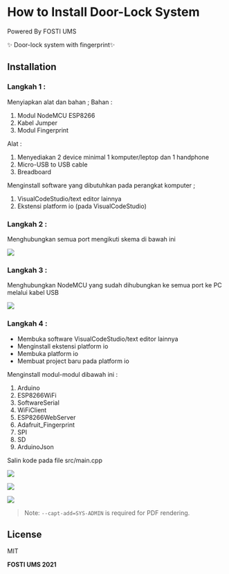 # How to Install Door-Lock System

Powered By FOSTI UMS

✨ Door-lock system with fingerprint✨  

## Installation
### Langkah 1 :
Menyiapkan alat dan bahan ;
Bahan :
1. Modul NodeMCU ESP8266 
2. Kabel Jumper
3. Modul Fingerprint

Alat :
1. Menyediakan 2 device minimal 1 komputer/leptop dan 1 handphone
2. Micro-USB to USB cable
3. Breadboard

Menginstall software yang dibutuhkan pada perangkat komputer ;
1. VisualCodeStudio/text editor lainnya
2. Ekstensi platform io (pada VisualCodeStudio)

### Langkah 2 :
Menghubungkan semua port mengikuti skema di bawah ini

![](https://raw.githubusercontent.com/imaana/door-lock/main/assets/picture1.jpeg)

### Langkah 3 :
Menghubungkan NodeMCU yang sudah dihubungkan ke semua port ke PC melalui kabel USB

![](https://raw.githubusercontent.com/imaana/door-lock/main/assets/picture2.jpeg)

### Langkah 4 :
- Membuka software VisualCodeStudio/text editor lainnya
- Menginstall ekstensi platform io
- Membuka platform io
- Membuat project baru pada platform io

Menginstall modul-modul dibawah ini :
1. Arduino
2. ESP8266WiFi
3. SoftwareSerial
4. WiFiClient
5. ESP8266WebServer
6. Adafruit_Fingerprint
7. SPI
8. SD
9. ArduinoJson

Salin kode pada file src/main.cpp

![](https://raw.githubusercontent.com/imaana/door-lock/main/assets/picture4.jpeg)

![](https://raw.githubusercontent.com/imaana/door-lock/main/assets/picture5.jpeg)

![](https://raw.githubusercontent.com/imaana/door-lock/main/assets/picture6.jpeg)


> Note: `--capt-add=SYS-ADMIN` is required for PDF rendering.


## License

MIT

**FOSTI UMS 2021**

